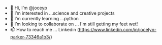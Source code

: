 - 👋 Hi, I’m @joceyp
- 👀 I’m interested in ...science and creative projects
- 🌱 I’m currently learning ...python
- 💞️ I’m looking to collaborate on ... I'm still getting my feet wet!
- 📫 How to reach me ... Linkedin (https://www.linkedin.com/in/jocelyn-parker-73346a1b3/)

<!---
joceyp/joceyp is a ✨ special ✨ repository because its `README.md` (this file) appears on your GitHub profile.
You can click the Preview link to take a look at your changes.
--->
